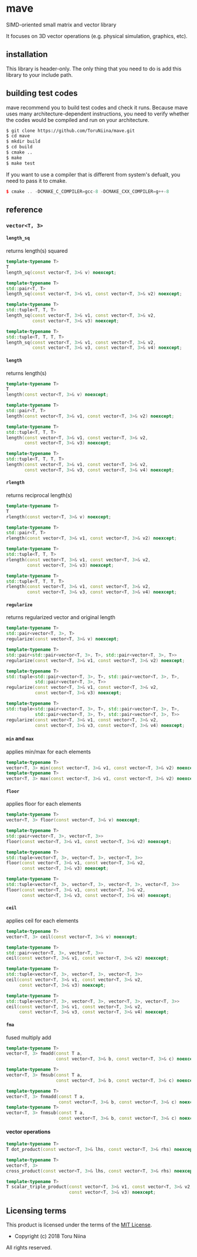 mave
====

SIMD-oriented small matrix and vector library

It focuses on 3D vector operations (e.g. physical simulation, graphics, etc).

## installation

This library is header-only.
The only thing that you need to do is add this library to your include path.

## building test codes

mave recommend you to build test codes and check it runs.
Because mave uses many architecture-dependent instructions, you need to verify
whether the codes would be compiled and run on your architecture.

```sh
$ git clone https://github.com/ToruNiina/mave.git
$ cd mave
$ mkdir build
$ cd build
$ cmake ..
$ make
$ make test
```

If you want to use a compiler that is different from system's defualt, you
need to pass it to cmake.

```cpp
$ cmake .. -DCMAKE_C_COMPILER=gcc-8 -DCMAKE_CXX_COMPILER=g++-8
```

## reference

### `vector<T, 3>`

#### `length_sq`

returns length(s) squared

```cpp
template<typename T>
T
length_sq(const vector<T, 3>& v) noexcept;

template<typename T>
std::pair<T, T>
length_sq(const vector<T, 3>& v1, const vector<T, 3>& v2) noexcept;

template<typename T>
std::tuple<T, T, T>
length_sq(const vector<T, 3>& v1, const vector<T, 3>& v2,
          const vector<T, 3>& v3) noexcept;

template<typename T>
std::tuple<T, T, T, T>
length_sq(const vector<T, 3>& v1, const vector<T, 3>& v2,
          const vector<T, 3>& v3, const vector<T, 3>& v4) noexcept;
```

#### `length`

returns length(s)

```cpp
template<typename T>
T
length(const vector<T, 3>& v) noexcept;

template<typename T>
std::pair<T, T>
length(const vector<T, 3>& v1, const vector<T, 3>& v2) noexcept;

template<typename T>
std::tuple<T, T, T>
length(const vector<T, 3>& v1, const vector<T, 3>& v2,
       const vector<T, 3>& v3) noexcept;

template<typename T>
std::tuple<T, T, T, T>
length(const vector<T, 3>& v1, const vector<T, 3>& v2,
       const vector<T, 3>& v3, const vector<T, 3>& v4) noexcept;

```

#### `rlength`

returns reciprocal length(s)

```cpp
template<typename T>
T
rlength(const vector<T, 3>& v) noexcept;

template<typename T>
std::pair<T, T>
rlength(const vector<T, 3>& v1, const vector<T, 3>& v2) noexcept;

template<typename T>
std::tuple<T, T, T>
rlength(const vector<T, 3>& v1, const vector<T, 3>& v2,
        const vector<T, 3>& v3) noexcept;

template<typename T>
std::tuple<T, T, T, T>
rlength(const vector<T, 3>& v1, const vector<T, 3>& v2,
        const vector<T, 3>& v3, const vector<T, 3>& v4) noexcept;
```

#### `regularize`

returns regularized vector and original length

```cpp
template<typename T>
std::pair<vector<T, 3>, T>
regularize(const vector<T, 3>& v) noexcept;

template<typename T>
std::pair<std::pair<vector<T, 3>, T>, std::pair<vector<T, 3>, T>>
regularize(const vector<T, 3>& v1, const vector<T, 3>& v2) noexcept;

template<typename T>
std::tuple<std::pair<vector<T, 3>, T>, std::pair<vector<T, 3>, T>,
           std::pair<vector<T, 3>, T>>
regularize(const vector<T, 3>& v1, const vector<T, 3>& v2,
           const vector<T, 3>& v3) noexcept;

template<typename T>
std::tuple<std::pair<vector<T, 3>, T>, std::pair<vector<T, 3>, T>,
           std::pair<vector<T, 3>, T>, std::pair<vector<T, 3>, T>>
regularize(const vector<T, 3>& v1, const vector<T, 3>& v2,
           const vector<T, 3>& v3, const vector<T, 3>& v4) noexcept;
```

#### `min` and `max`

applies min/max for each elements

```cpp
template<typename T>
vector<T, 3> min(const vector<T, 3>& v1, const vector<T, 3>& v2) noexcept;
template<typename T>
vector<T, 3> max(const vector<T, 3>& v1, const vector<T, 3>& v2) noexcept;
```

#### `floor`

applies floor for each elements

```cpp
template<typename T>
vector<T, 3> floor(const vector<T, 3>& v) noexcept;

template<typename T>
std::pair<vector<T, 3>, vector<T, 3>>
floor(const vector<T, 3>& v1, const vector<T, 3>& v2) noexcept;

template<typename T>
std::tuple<vector<T, 3>, vector<T, 3>, vector<T, 3>>
floor(const vector<T, 3>& v1, const vector<T, 3>& v2,
      const vector<T, 3>& v3) noexcept;

template<typename T>
std::tuple<vector<T, 3>, vector<T, 3>, vector<T, 3>, vector<T, 3>>
floor(const vector<T, 3>& v1, const vector<T, 3>& v2,
      const vector<T, 3>& v3, const vector<T, 3>& v4) noexcept;
```

#### `ceil`

applies ceil for each elements

```cpp
template<typename T>
vector<T, 3> ceil(const vector<T, 3>& v) noexcept;

template<typename T>
std::pair<vector<T, 3>, vector<T, 3>>
ceil(const vector<T, 3>& v1, const vector<T, 3>& v2) noexcept;

template<typename T>
std::tuple<vector<T, 3>, vector<T, 3>, vector<T, 3>>
ceil(const vector<T, 3>& v1, const vector<T, 3>& v2,
     const vector<T, 3>& v3) noexcept;

template<typename T>
std::tuple<vector<T, 3>, vector<T, 3>, vector<T, 3>, vector<T, 3>>
ceil(const vector<T, 3>& v1, const vector<T, 3>& v2,
     const vector<T, 3>& v3, const vector<T, 3>& v4) noexcept;
```

#### `fma`

fused multiply add

```cpp
template<typename T>
vector<T, 3> fmadd(const T a,
                   const vector<T, 3>& b, const vector<T, 3>& c) noexcept;

template<typename T>
vector<T, 3> fmsub(const T a,
                   const vector<T, 3>& b, const vector<T, 3>& c) noexcept;

template<typename T>
vector<T, 3> fnmadd(const T a,
                    const vector<T, 3>& b, const vector<T, 3>& c) noexcept;
template<typename T>
vector<T, 3> fnmsub(const T a,
                    const vector<T, 3>& b, const vector<T, 3>& c) noexcept;
```

#### vector operations


```cpp
template<typename T>
T dot_product(const vector<T, 3>& lhs, const vector<T, 3>& rhs) noexcept;

template<typename T>
vector<T, 3>
cross_product(const vector<T, 3>& lhs, const vector<T, 3>& rhs) noexcept;

template<typename T>
T scalar_triple_product(const vector<T, 3>& v1, const vector<T, 3>& v2,
                        const vector<T, 3>& v3) noexcept;
```

## Licensing terms

This product is licensed under the terms of the [MIT License](LICENSE).

- Copyright (c) 2018 Toru Niina

All rights reserved.
